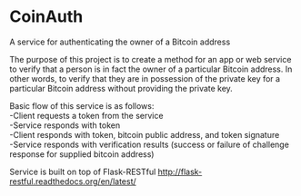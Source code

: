 CoinAuth
========

A service for authenticating the owner of a Bitcoin address

The purpose of this project is to create a method for an app or web service to verify that a person is in fact the owner of a particular Bitcoin address. In other words, to verify that they are in possession of the private key for a particular Bitcoin address without providing the private key.

Basic flow of this service is as follows:  
-Client requests a token from the service  
-Service responds with token  
-Client responds with token, bitcoin public address, and token signature  
-Service responds with verification results (success or failure of challenge response for supplied bitcoin address)  

Service is built on top of Flask-RESTful http://flask-restful.readthedocs.org/en/latest/
